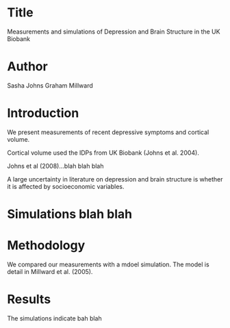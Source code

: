 # Title
Measurements and simulations of Depression and Brain Structure in the UK Biobank

# Author
Sasha Johns
Graham Millward

# Introduction
We present measurements of recent depressive symptoms and cortical volume.

Cortical volume used the IDPs from UK Biobank (Johns et al. 2004).

Johns et al (2008)...blah blah blah

A large uncertainty in literature on depression and brain structure is
whether it is affected by socioeconomic variables.

# Simulations blah blah

# Methodology
We compared our measurements with a mdoel simulation.
The model is detail in Millward et al. (2005).

# Results  
The simulations indicate bah blah
